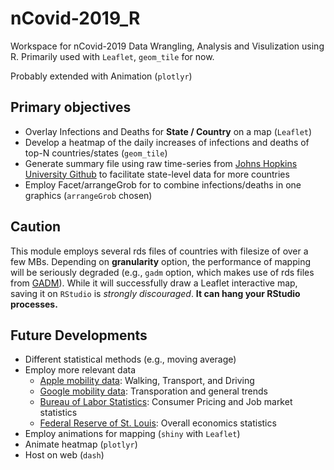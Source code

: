 # nCovid-2019_R

Workspace for nCovid-2019 Data Wrangling, Analysis and Visulization using R.
Primarily used with `Leaflet`, `geom_tile` for now.

Probably extended with Animation (`plotlyr`)

## Primary objectives
* Overlay Infections and Deaths for **State / Country** on a map (`Leaflet`)
* Develop a heatmap of the daily increases of infections and deaths of top-N countries/states (`geom_tile`)
* Generate summary file using raw time-series from [Johns Hopkins University Github](https://github.com/CSSEGISandData/COVID-19) to facilitate state-level data for more countries
* Employ Facet/arrangeGrob for to combine infections/deaths in one graphics (`arrangeGrob` chosen)

## Caution
This module employs several rds files of countries with filesize of over a few MBs. Depending on **granularity** option, the performance of mapping will be seriously degraded (e.g., `gadm` option, which makes use of rds files from [GADM](http://gadm.org/download_world.html)). While it will successfully draw a Leaflet interactive map, saving it on `RStudio` is *strongly discouraged*. **It can hang your RStudio processes.**

## Future Developments
* Different statistical methods (e.g., moving average)
* Employ more relevant data
  * [Apple mobility data](http://apple.com/covid19/mobility): Walking, Transport, and Driving
  * [Google mobility data](https://www.google.com/covid19/mobility/): Transporation and general trends
  * [Bureau of Labor Statistics](https://www.bls.gov/covid19/home.htm): Consumer Pricing and Job market statistics
  * [Federal Reserve of St. Louis](https://research.stlouisfed.org/resources/covid-19/): Overall economics statistics
* Employ animations for mapping (`shiny` with `Leaflet`)
* Animate heatmap (`plotlyr`)
* Host on web (`dash`)
